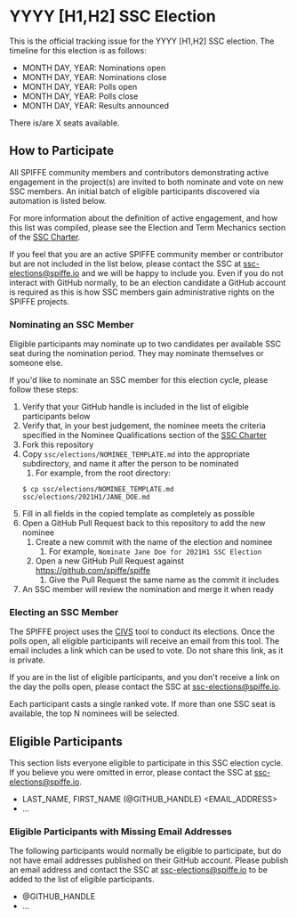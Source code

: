 # YYYY [H1,H2] SSC Election
This is the official tracking issue for the YYYY [H1,H2] SSC election. The timeline for this election is as follows:
* MONTH DAY, YEAR: Nominations open
* MONTH DAY, YEAR: Nominations close
* MONTH DAY, YEAR: Polls open
* MONTH DAY, YEAR: Polls close
* MONTH DAY, YEAR: Results announced

There is/are X seats available.

## How to Participate
All SPIFFE community members and contributors demonstrating active engagement in the project(s) are invited to both nominate and vote on new SSC members.
An initial batch of eligible participants discovered via automation is listed below.

For more information about the definition of active engagement, and how this list was compiled, please see the Election and Term Mechanics section of the [SSC Charter](https://github.com/spiffe/spiffe/blob/master/ssc/CHARTER.md#election-and-term-mechanics).

If you feel that you are an active SPIFFE community member or contributor but are not included in the list below, please contact the SSC at ssc-elections@spiffe.io and we will be happy to include you.
Even if you do not interact with GitHub normally, to be an election candidate a GitHub account is required as this is how SSC members gain administrative rights on the SPIFFE projects.

### Nominating an SSC Member
Eligible participants may nominate up to two candidates per available SSC seat during the nomination period. They may nominate themselves or someone else.

If you'd like to nominate an SSC member for this election cycle, please follow these steps:
1. Verify that your GitHub handle is included in the list of eligible participants below
1. Verify that, in your best judgement, the nominee meets the criteria specified in the Nominee Qualifications section of the [SSC Charter](https://github.com/spiffe/spiffe/blob/master/ssc/CHARTER.md#nominee-qualification)
1. Fork this repository
1. Copy `ssc/elections/NOMINEE_TEMPLATE.md` into the appropriate subdirectory, and name it after the person to be nominated
	1. For example, from the root directory:  
	```
	$ cp ssc/elections/NOMINEE_TEMPLATE.md ssc/elections/2021H1/JANE_DOE.md
	```  
1. Fill in all fields in the copied template as completely as possible
1. Open a GitHub Pull Request back to this repository to add the new nominee
	1. Create a new commit with the name of the election and nominee
		1. For example, `Nominate Jane Doe for 2021H1 SSC Election`
	1. Open a new GitHub Pull Request against https://github.com/spiffe/spiffe
		1. Give the Pull Request the same name as the commit it includes
1. An SSC member will review the nomination and merge it when ready

### Electing an SSC Member
The SPIFFE project uses the [CIVS](https://civs.cs.cornell.edu/) tool to conduct its elections. Once the polls open, all eligible participants will receive an email from this tool. The email includes a link which can be used to vote. Do not share this link, as it is private.

If you are in the list of eligible participants, and you don't receive a link on the day the polls open, please contact the SSC at ssc-elections@spiffe.io.

Each participant casts a single ranked vote. If more than one SSC seat is available, the top N nominees will be selected.

## Eligible Participants
This section lists everyone eligible to participate in this SSC election cycle. If you believe you were omitted in error, please contact the SSC at ssc-elections@spiffe.io.

* LAST\_NAME, FIRST\_NAME (@GITHUB\_HANDLE) \<EMAIL\_ADDRESS\>
* ...

### Eligible Participants with Missing Email Addresses
The following participants would normally be eligible to participate, but do not have email addresses published on their GitHub account. Please publish an email address and contact the SSC at ssc-elections@spiffe.io to be added to the list of eligible participants.

* @GITHUB\_HANDLE
* ...
